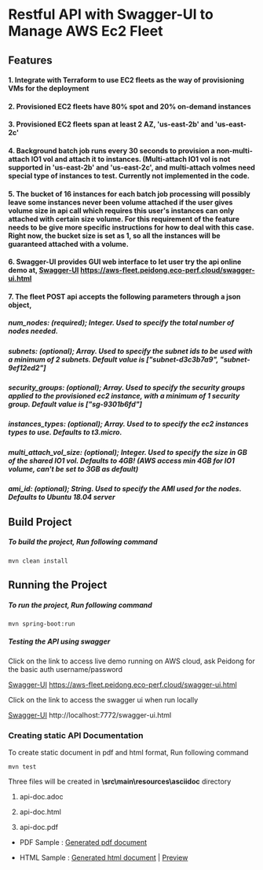 # Restful API with Swagger-UI to Manage AWS Ec2 Fleet

## Features

#### 1. Integrate with Terraform to use EC2 fleets as the way of provisioning VMs for the deployment

#### 2. Provisioned EC2 fleets have 80% spot and 20% on-demand instances

#### 3. Provisioned EC2 fleets span at least 2 AZ, 'us-east-2b' and 'us-east-2c'

#### 4. Background batch job runs every 30 seconds to provision a non-multi-attach IO1 vol and attach it to instances. (Multi-attach IO1 vol is not supported in 'us-east-2b' and 'us-east-2c', and multi-attach volmes need special type of instances to test. Currently not implemented in the code.

#### 5. The bucket of 16 instances for each batch job processing will possibly leave some instances never been volume attached if the user gives volume size in api call which requires this user's instances can only attached with certain size volume. For this requirement of the feature needs to be give more specific instructions for how to deal with this case. Right now, the bucket size is set as 1, so all the instances will be guaranteed attached with a volume. 

#### 6. Swagger-UI provides GUI web interface to let user try the api online demo at, [Swagger-UI](https://aws-fleet.peidong.eco-perf.cloud/swagger-ui.html "Swagger-UI") https://aws-fleet.peidong.eco-perf.cloud/swagger-ui.html

#### 7. The fleet POST api accepts the following parameters through a json object, 

#####    num_nodes: (required); Integer. Used to specify the total number of nodes needed.

##### subnets: (optional); Array. Used to specify the subnet ids to be used with a minimum of 2 subnets. Default value is ["subnet-d3c3b7a9", "subnet-9ef12ed2"]

##### security_groups: (optional); Array. Used to specify the security groups applied to the provisioned ec2 instance, with a minimum of 1 security group. Default value is ["sg-9301b6fd"]

##### instances_types: (optional); Array. Used to to specify the ec2 instances types to use. Defaults to t3.micro.

##### multi_attach_vol_size: (optional); Integer. Used to specify the size in GB of the shared IO1 vol. Defaults to 4GB! (AWS access min 4GB for IO1 volume, can't be set to 3GB as default)

##### ami_id: (optional); String. Used to specify the AMI used for the nodes. Defaults to Ubuntu 18.04 server

## Build Project

##### To build the project, Run following command
	mvn clean install

## Running the Project

##### To run the project, Run following command
	mvn spring-boot:run

##### Testing the API using swagger
Click on the link to access live demo running on AWS cloud, ask Peidong for the basic auth username/password

[Swagger-UI](https://aws-fleet.peidong.eco-perf.cloud/swagger-ui.html "Swagger-UI") https://aws-fleet.peidong.eco-perf.cloud/swagger-ui.html

Click on the link to access the swagger ui when run locally

[Swagger-UI](http://localhost:7772/swagger-ui.html "Swagger-UI") http://localhost:7772/swagger-ui.html

### Creating static API Documentation
To create static document in pdf and html format, Run following command

	mvn test
	
Three files will be created in **\src\main\resources\asciidoc** directory

1.  api-doc.adoc

2.  api-doc.html

3.  api-doc.pdf


* PDF Sample : 
[Generated pdf document](https://github.com/AtulRanjan/spring-boot2/tree/master/src/main/resources/asciidoc/api-doc.pdf "Generated pdf document") 


* HTML Sample : [Generated html document](https://github.com/AtulRanjan/spring-boot2/tree/master/src/main/resources/asciidoc/api-doc.html "Generated html document") | [Preview](http://htmlpreview.github.io/?https://github.com/AtulRanjan/spring-boot2/blob/master/src/main/resources/asciidoc/api-doc.html "View doc")